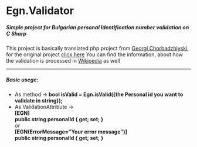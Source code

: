 # Egn.Validator
##### Simple project for Bulgarian personal Identification number validation on C Sharp

This project is basically translated php project from [ Georgi Chorbadzhiyski](https://georgi.unixsol.org " Georgi Chorbadzhiyski"), for the original project [click here](https://georgi.unixsol.org/programs/egn.php "click here")
You can find the information, about how the validation is processed in [Wikipedia](https://bg.wikipedia.org/wiki/Единен_граждански_номер "Wikipedia") as well

------------

##### Basic usege:
- As method -> **bool isValid = Egn.isValid({the Personal id you want to validate in string});**
- As ValidationAttribute -> \
	  **[EGN]**\
	  **public string personalId { get; set; }**\
	or\
	  **[EGN(ErrorMessage="Your error message")]**\
	  **public string personalId { get; set; }**
